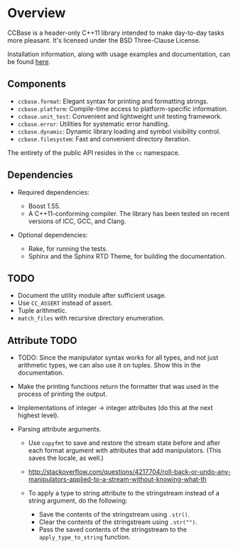 <!--
  ** File Name:	README.md
  ** Author:	Aditya Ramesh
  ** Date:	12/05/2012
  ** Contact:	_@adityaramesh.com
-->

# Overview

CCBase is a header-only C++11 library intended to make day-to-day tasks more
pleasant. It's licensed under the BSD Three-Clause License.

Installation information, along with usage examples and documentation, can be
found [here](http://adityaramesh.com/ccbase).

## Components

- `ccbase.format`: Elegant syntax for printing and formatting strings.
- `ccbase.platform`: Compile-time access to platform-specific information.
- `ccbase.unit_test`: Convenient and lightweight unit testing framework.
- `ccbase.error`: Utilities for systematic error handling.
- `ccbase.dynamic`: Dynamic library loading and symbol visibility control.
- `ccbase.filesystem`: Fast and convenient directory iteration.

The entirety of the public API resides in the `cc` namespace.

## Dependencies

- Required dependencies:
  - Boost 1.55.
  - A C++11-conforming compiler. The library has been tested on recent versions
  of ICC, GCC, and Clang.

- Optional dependencies:
  - Rake, for running the tests.
  - Sphinx and the Sphinx RTD Theme, for building the documentation.

## TODO

- Document the utility module after sufficient usage.
- Use `CC_ASSERT` instead of assert.
- Tuple arithmetic.
- `match_files` with recursive directory enumeration.

## Attribute TODO

- TODO: Since the manipulator syntax works for all types, and not just
arithmetic types, we can also use it on tuples. Show this in the documentation.

- Make the printing functions return the formatter that was used in the process
of printing the output.

- Implementations of integer -> integer attributes (do this at the next highest
level).
- Parsing attribute arguments.

  - Use `copyfmt` to save and restore the stream state before and after each
  format argument with attributes that add manipulators. (This saves the locale,
  as well.)
  - http://stackoverflow.com/questions/4217704/roll-back-or-undo-any-manipulators-applied-to-a-stream-without-knowing-what-th

  - To apply a type to string attribute to the stringstream instead of a string
  argument, do the following:
    - Save the contents of the stringstream using `.str()`.
    - Clear the contents of the stringstream using `.str("")`.
    - Pass the saved contents of the stringstream to the `apply_type_to_string`
    function.
